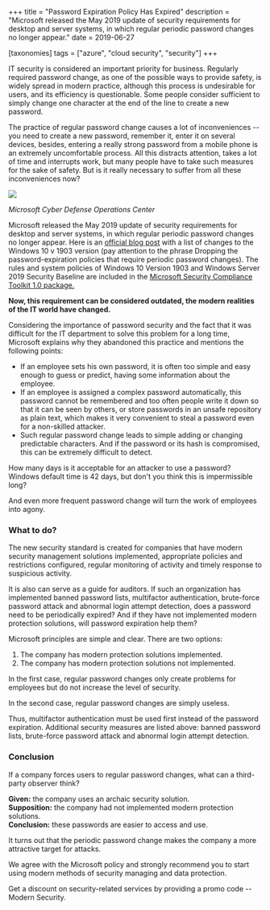 +++
title = "Password Expiration Policy Has Expired"
description = "Microsoft released the May 2019 update of security requirements for desktop and server systems, in which regular periodic password changes no longer appear."
date = 2019-06-27

[taxonomies]
tags = ["azure", "cloud security", "security"]
+++

IT security is considered an important priority for business. Regularly
required password change, as one of the possible ways to provide safety,
is widely spread in modern practice, although this process is
undesirable for users, and its efficiency is questionable. Some people
consider sufficient to simply change one character at the end of the
line to create a new password.

The practice of regular password change causes a lot of inconveniences
-- you need to create a new password, remember it, enter it on several
devices, besides, entering a really strong password from a mobile phone
is an extremely uncomfortable process. All this distracts attention,
takes a lot of time and interrupts work, but many people have to take
such measures for the sake of safety. But is it really necessary to
suffer from all these inconveniences now?

![](https://o365hq.com/images/422.jpg)

*Microsoft Cyber Defense Operations Center*

Microsoft released the May 2019 update of security requirements for
desktop and server systems, in which regular periodic password changes
no longer appear. Here is an [official blog
post](https://blogs.technet.microsoft.com/secguide/2019/05/23/security-baseline-final-for-windows-10-v1903-and-windows-server-v1903/)
with a list of changes to the Windows 10 v 1903 version (pay attention
to the phrase Dropping the password-expiration policies that require
periodic password changes). The rules and system policies of Windows 10
Version 1903 and Windows Server 2019 Security Baseline are included in
the [Microsoft Security Compliance Toolkit 1.0
package.](https://www.microsoft.com/en-us/download/details.aspx?id=55319)

**Now, this requirement can be considered outdated, the modern realities
of the IT world have changed.**

Considering the importance of password security and the fact that it was
difficult for the IT department to solve this problem for a long time,
Microsoft explains why they abandoned this practice and mentions the
following points:

-   If an employee sets his own password, it is often too simple and
    easy enough to guess or predict, having some information about the
    employee.
-   If an employee is assigned a complex password automatically, this
    password cannot be remembered and too often people write it down so
    that it can be seen by others, or store passwords in an unsafe
    repository as plain text, which makes it very convenient to steal a
    password even for a non-skilled attacker.
-   Such regular password change leads to simple adding or changing
    predictable characters. And if the password or its hash is
    compromised, this can be extremely difficult to detect.

How many days is it acceptable for an attacker to use a password?
Windows default time is 42 days, but don't you think this is
impermissible long?

And even more frequent password change will turn the work of employees
into agony.

### What to do?

The new security standard is created for companies that have modern
security management solutions implemented, appropriate policies and
restrictions configured, regular monitoring of activity and timely
response to suspicious activity.

It is also can serve as a guide for auditors. If such an organization
has implemented banned password lists, multifactor authentication,
brute-force password attack and abnormal login attempt detection, does a
password need to be periodically expired? And if they have not
implemented modern protection solutions, will password expiration help
them?

Microsoft principles are simple and clear. There are two options:

1.  The company has modern protection solutions implemented.
2.  The company has modern protection solutions not implemented.

In the first case, regular password changes only create problems for
employees but do not increase the level of security.

In the second case, regular password changes are simply useless.

Thus, multifactor authentication must be used first instead of the
password expiration. Additional security measures are listed above:
banned password lists, brute-force password attack and abnormal login
attempt detection.

### Conclusion

If a company forces users to regular password changes, what can a
third-party observer think?

**Given:** the company uses an archaic security solution.\
**Supposition:** the company had not implemented modern protection
solutions.\
**Conclusion:** these passwords are easier to access and use.

It turns out that the periodic password change makes the company a more
attractive target for attacks.

We agree with the Microsoft policy and strongly recommend you to start
using modern methods of security managing and data protection.

Get a discount on security-related services by providing a promo code --
Modern Security.